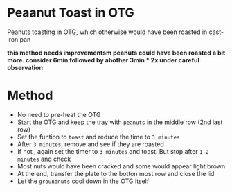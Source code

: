 # Peaanut Toast in OTG

Peanuts toasting in OTG, which otherwise would have been roasted in cast-iron pan

**this method needs improvementsm peanuts could have been roasted a bit more. consider 6min followed by abother 3min * 2x under careful observation**

# Method
- No need to pre-heat the OTG
- Start the OTG and keep the tray with `peanuts` in the middle row (2nd last row)
- Set the funtion to `toast` and reduce the time to `3 minutes`
- After `3 minutes`, remove and see if they are roasted
- If not , again set the timer to `3 minutes` and toast. But stop after `1-2 minutes` and check
- Most nuts would have been cracked and some would appear light brown
- At the end, transfer the plate to the botton most row and close the lid
- Let the `groundnuts` cool down in the OTG itself
